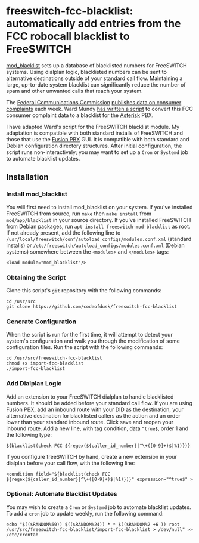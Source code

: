 # freeswitch-fcc-blacklist: automatically add entries from the FCC robocall blacklist to FreeSWITCH
[mod_blacklist](https://freeswitch.org/confluence/display/FREESWITCH/mod_blacklist) sets up a database of blacklisted numbers for FreeSWITCH systems. Using dialplan logic, blacklisted numbers can be sent to alternative destinations outside of your standard call flow. Maintaining a large, up-to-date system blacklist can significantly reduce the number of spam and other unwanted calls that reach your system.

The [Federal Communications Commission](http://fcc.gov) [publishes data on consumer complaints](http://opendata.fcc.gov) each week. Ward Mundy [has written a script](http://nerdvittles.com/?p=19477) to convert this FCC consumer complaint data to a blacklist for the [Asterisk](http://asterisk.org) PBX.

I have adapted Ward's script for the FreeSWITCH blacklist module. My adaptation is compatible with both standard installs of FreeSWITCH and those that use the [Fusion PBX](http://fusionpbx.com) GUI. It is compatible with both standard and Debian configuration directory structures. After initial configuration, the script runs non-interactively; you may want to set up a `Cron` or `Systemd` job to automate blacklist updates.

## Installation
### Install mod_blacklist
You will first need to install mod_blacklist on your system. If you've installed FreeSWITCH from source, run `make` then `make install` from `mod/app/blacklist` in your source directory. If you've installed FreeSWITCH from Debian packages, run `apt install freeswitch-mod-blacklist` as root. If not already present, add the following line to `/usr/local/freeswitch/conf/autoload_configs/modules.conf.xml` (standard installs) or `/etc/freeswitch/autoload_configs/modules.conf.xml` (Debian systems) somewhere between the `<modules>` and `</modules>` tags:

    <load module="mod_blacklist"/>

### Obtaining the Script
Clone this script's `git` repository with the following commands:

    cd /usr/src
    git clone https://github.com/codeofdusk/freeswitch-fcc-blacklist

### Generate Configuration
When the script is run for the first time, it will attempt to detect your system's configuration and walk you through the modification of some configuration files. Run the script with the following commands:

    cd /usr/src/freeswitch-fcc-blacklist
    chmod +x import-fcc-blacklist
    ./import-fcc-blacklist

### Add Dialplan Logic
Add an extension to your FreeSWITCH dialplan to handle blacklisted numbers. It should be added before your standard call flow. If you are using Fusion PBX, add an inbound route with your DID as the destination, your alternative destination for blacklisted callers as the action and an order lower than your standard inbound route. Click save and reopen your inbound route. Add a new line, with tag condition, data `^true$`, order 1 and the following type:

    ${blacklist(check FCC ${regex(${caller_id_number}|^\+([0-9]+)$|%1)})}

If you configure freeSWITCH by hand, create a new extension in your dialplan before your call flow, with the following line:

    <condition field="${blacklist(check FCC ${regex(${caller_id_number}|^\+([0-9]+)$|%1)})}" expression="^true$" >

### Optional: Automate Blacklist Updates
You may wish to create a `Cron` or `Systemd` job to automate blacklist updates. To add a `cron` job to update weekly, run the following command:

    echo "$(($RANDOM%60)) $(($RANDOM%24)) * * $(($RANDOM%2 +6 )) root /usr/src/freeswitch-fcc-blacklist/import-fcc-blacklist > /dev/null" >> /etc/crontab
